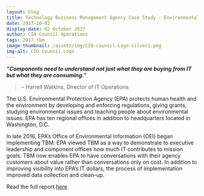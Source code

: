 ```yaml
---
layout: blog
title: Technology Business Management Agency Case Study - Environmental Protection Agency (EPA)
date: 2017-10-02
display-date: 02 October 2017
author: CIO Council Operations
tags: 2017 tbm
image-thumbnail: /assets/img/CIO-council-Logo-silver1.png
img-alt: CIO Council Logo
---
```

_**“Components need to understand not just what they are buying from IT but what they are consuming.”**_
> – Harrell Watkins, Director of IT Operations

The U.S. Environmental Protection Agency (EPA) protects human health and the environment by developing and enforcing regulations, giving grants, studying environmental issues and teaching people about environmental issues. EPA has ten regional offices in addition to headquarters located in Washington, D.C.

In late 2016, EPA’s Office of Environmental Information (OEI) began implementing TBM. EPA viewed TBM as a way to demonstrate to executive leadership and component offices how much IT contributes to mission goals. TBM now enables EPA to have conversations with their agency customers about value rather than conversations only on cost. In addition to improving visibility into EPA’s IT dollars, the process of implementation improved data collection and clean-up.

Read the full report [here](https://s3.amazonaws.com/sitesusa/wp-content/uploads/sites/1151/2017/10/TBM-EPA-Case-Study.pdf)
